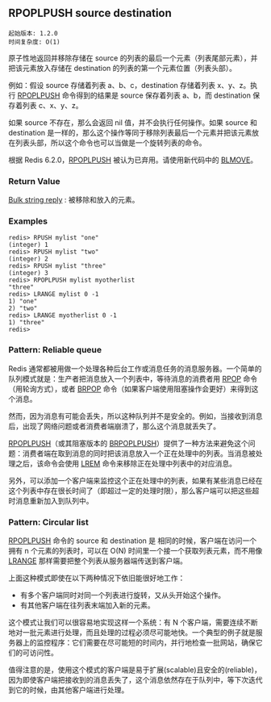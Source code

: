 ## RPOPLPUSH source destination

    起始版本: 1.2.0
    时间复杂度: O(1)

原子性地返回并移除存储在 source 的列表的最后一个元素（列表尾部元素），并把该元素放入存储在 destination 的列表的第一个元素位置（列表头部）。

例如：假设 source 存储着列表 a、b、c，destination 存储着列表 x、y、z。执行 [RPOPLPUSH](rpoplpush.md) 命令得到的结果是 source 保存着列表 a、b，而 destination 保存着列表 c、x、y、z。

如果 source 不存在，那么会返回 nil 值，并不会执行任何操作。如果 source 和 destination 是一样的，那么这个操作等同于移除列表最后一个元素并把该元素放在列表头部，所以这个命令也可以当做是一个旋转列表的命令。

根据 Redis 6.2.0，[RPOPLPUSH](rpoplpush.md) 被认为已弃用。请使用新代码中的 [BLMOVE](blmove.md)。

### Return Value

[Bulk string reply](../topics/protocol.md#resp-bulk-strings) : 被移除和放入的元素。

### Examples

```
redis> RPUSH mylist "one"
(integer) 1
redis> RPUSH mylist "two"
(integer) 2
redis> RPUSH mylist "three"
(integer) 3
redis> RPOPLPUSH mylist myotherlist
"three"
redis> LRANGE mylist 0 -1
1) "one"
2) "two"
redis> LRANGE myotherlist 0 -1
1) "three"
redis> 
```

### Pattern: Reliable queue

Redis 通常都被用做一个处理各种后台工作或消息任务的消息服务器。一个简单的队列模式就是：生产者把消息放入一个列表中，等待消息的消费者用 [RPOP](rpop.md) 命令（用轮询方式），或者 [BRPOP](brpop.md) 命令（如果客户端使用阻塞操作会更好）来得到这个消息。

然而，因为消息有可能会丢失，所以这种队列并不是安全的。例如，当接收到消息后，出现了网络问题或者消费者端崩溃了，那么这个消息就丢失了。

[RPOPLPUSH](rpoplpush.md)（或其阻塞版本的 [BRPOPLPUSH](brpoplpush.md)）提供了一种方法来避免这个问题：消费者端在取到消息的同时把该消息放入一个正在处理中的列表。当消息被处理之后，该命令会使用 [LREM](lrem.md) 命令来移除正在处理中列表中的对应消息。

另外，可以添加一个客户端来监控这个正在处理中的列表，如果有某些消息已经在这个列表中存在很长时间了（即超过一定的处理时限），那么客户端可以把这些超时消息重新加入到队列中。

### Pattern: Circular list

[RPOPLPUSH](rpoplpush.md) 命令的 source 和 destination 是 相同的时候，客户端在访问一个拥有 n 个元素的列表时，可以在 O(N) 时间里一个接一个获取列表元素，而不用像 [LRANGE](lrange.md) 那样需要把整个列表从服务器端传送到客户端。

上面这种模式即使在以下两种情况下依旧能很好地工作：
- 有多个客户端同时对同一个列表进行旋转，又从头开始这个操作。
- 有其他客户端在往列表末端加入新的元素。

这个模式让我们可以很容易地实现这样一个系统：有 N 个客户端，需要连续不断地对一批元素进行处理，而且处理的过程必须尽可能地快。一个典型的例子就是服务器上的监控程序：它们需要在尽可能短的时间内，并行地检查一批网站，确保它们的可访问性。

值得注意的是，使用这个模式的客户端是易于扩展(scalable)且安全的(reliable)，因为即使客户端把接收到的消息丢失了，这个消息依然存在于队列中，等下次迭代到它的时候，由其他客户端进行处理。